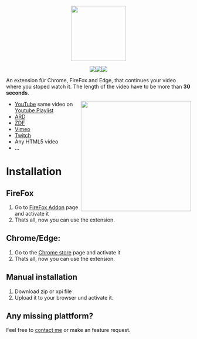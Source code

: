 <p align="center">
<img src="https://www.bit01.de/wp-content/uploads/2021/11/Logo_trans.png" height="150" />
</p>

<p align="center">
<img src0"https://img.shields.io/chrome-web-store/users/nlbiijlalckdjibflknamcbhonniglkl?label=chrome%20users"><img src="https://img.shields.io/amo/users/any-video-resume?label=firefox%20users&logoColor=orange"><img src="https://img.shields.io/chrome-web-store/v/nlbiijlalckdjibflknamcbhonniglkl"><img src="https://img.shields.io/amo/v/any-video-resume">
</p>

An extension für Chrome, FireFox and Edge, that continues your video where you stoped watch it. The length of the video have to be more than **30 seconds**.

<img align="right" src="https://www.bit01.de/wp-content/uploads/2021/11/Banner_Gross.png" width="300" />

* [YouTube](https://www.youtube.com/watch?v=Hc6gCU-bq-Q) same video on [Youtube Playlist](https://www.youtube.com/watch?v=Hc6gCU-bq-Q&list=PLQoEXblyEqhAl_KVJZzp3_V8VG-iSKVPs&index=13)
* [ARD](https://www.ardmediathek.de/video/hessenschau-extra/querdenker-demo-in-kassel/hr-fernsehen/Y3JpZDovL2hyLW9ubGluZS8xMzA2NTk/)
* [ZDF](https://www.zdf.de/serien/tod-von-freunden/tod-von-freunden-darum-geht-es-100.html)
* [Vimeo](https://vimeo.com/259411563)
* [Twitch](https://www.twitch.tv/videos/981250660)
* Any HTML5 video
* ...

# Installation

## FireFox

1. Go to [FireFox Addon](https://addons.mozilla.org/de/firefox/addon/any-video-resume/) page and activate it
2. Thats all, now you can use the extension.

## Chrome/Edge: 

1. Go to the [Chrome store](https://chrome.google.com/webstore/detail/nlbiijlalckdjibflknamcbhonniglkl) page and activate it
2. Thats all, now you can use the extension.

## Manual installation

1. Download zip or xpi file
2. Upload it to your browser und activate  it.

## Any missing plattform?

Feel free to [contact me](https://www.bit01.de/kontakt/) or make an feature request.
